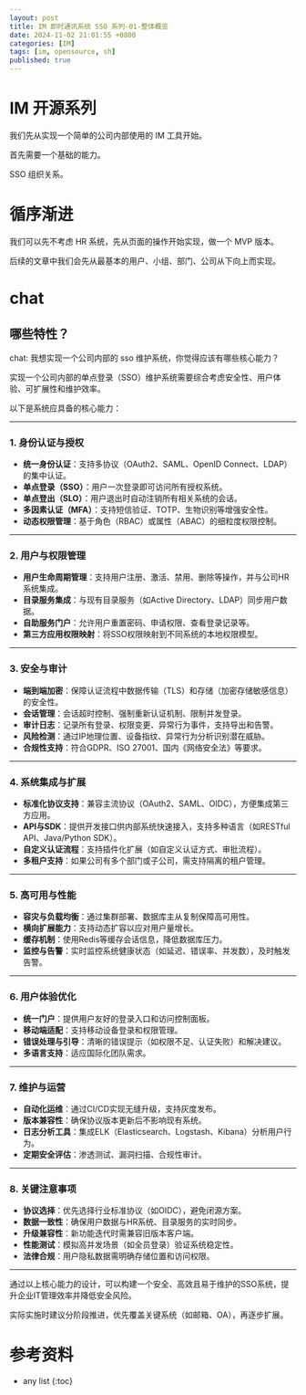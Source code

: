 ```yaml
---
layout: post
title: IM 即时通讯系统 SSO 系列-01-整体概览
date: 2024-11-02 21:01:55 +0800
categories: [IM]
tags: [im, opensource, sh]
published: true
---
```


# IM 开源系列

我们先从实现一个简单的公司内部使用的 IM 工具开始。

首先需要一个基础的能力。

SSO 组织关系。

# 循序渐进

我们可以先不考虑 HR 系统，先从页面的操作开始实现，做一个 MVP 版本。

后续的文章中我们会先从最基本的用户、小组、部门、公司从下向上而实现。


# chat

## 哪些特性？

chat: 我想实现一个公司内部的 sso 维护系统，你觉得应该有哪些核心能力？

实现一个公司内部的单点登录（SSO）维护系统需要综合考虑安全性、用户体验、可扩展性和维护效率。

以下是系统应具备的核心能力：

---

### **1. 身份认证与授权**
- **统一身份认证**：支持多协议（OAuth2、SAML、OpenID Connect、LDAP）的集中认证。
- **单点登录（SSO）**：用户一次登录即可访问所有授权系统。
- **单点登出（SLO）**：用户退出时自动注销所有相关系统的会话。
- **多因素认证（MFA）**：支持短信验证、TOTP、生物识别等增强安全性。
- **动态权限管理**：基于角色（RBAC）或属性（ABAC）的细粒度权限控制。

---

### **2. 用户与权限管理**
- **用户生命周期管理**：支持用户注册、激活、禁用、删除等操作，并与公司HR系统集成。
- **目录服务集成**：与现有目录服务（如Active Directory、LDAP）同步用户数据。
- **自助服务门户**：允许用户重置密码、申请权限、查看登录记录等。
- **第三方应用权限映射**：将SSO权限映射到不同系统的本地权限模型。

---

### **3. 安全与审计**
- **端到端加密**：保障认证流程中数据传输（TLS）和存储（加密存储敏感信息）的安全性。
- **会话管理**：会话超时控制、强制重新认证机制、限制并发登录。
- **审计日志**：记录所有登录、权限变更、异常行为事件，支持导出和告警。
- **风险检测**：通过IP地理位置、设备指纹、异常行为分析识别潜在威胁。
- **合规性支持**：符合GDPR、ISO 27001、国内《网络安全法》等要求。

---

### **4. 系统集成与扩展**
- **标准化协议支持**：兼容主流协议（OAuth2、SAML、OIDC），方便集成第三方应用。
- **API与SDK**：提供开发接口供内部系统快速接入，支持多种语言（如RESTful API、Java/Python SDK）。
- **自定义认证流程**：支持插件化扩展（如自定义认证方式、审批流程）。
- **多租户支持**：如果公司有多个部门或子公司，需支持隔离的租户管理。

---

### **5. 高可用与性能**
- **容灾与负载均衡**：通过集群部署、数据库主从复制保障高可用性。
- **横向扩展能力**：支持动态扩容以应对用户量增长。
- **缓存机制**：使用Redis等缓存会话信息，降低数据库压力。
- **监控与告警**：实时监控系统健康状态（如延迟、错误率、并发数），及时触发告警。

---

### **6. 用户体验优化**
- **统一门户**：提供用户友好的登录入口和访问控制面板。
- **移动端适配**：支持移动设备登录和权限管理。
- **错误处理与引导**：清晰的错误提示（如权限不足、认证失败）和解决建议。
- **多语言支持**：适应国际化团队需求。

---

### **7. 维护与运营**
- **自动化运维**：通过CI/CD实现无缝升级，支持灰度发布。
- **版本兼容性**：确保协议版本更新后不影响现有系统。
- **日志分析工具**：集成ELK（Elasticsearch、Logstash、Kibana）分析用户行为。
- **定期安全评估**：渗透测试、漏洞扫描、合规性审计。

---

### **8. 关键注意事项**
- **协议选择**：优先选择行业标准协议（如OIDC），避免闭源方案。
- **数据一致性**：确保用户数据与HR系统、目录服务的实时同步。
- **升级兼容性**：新功能迭代时需兼容旧版本客户端。
- **性能测试**：模拟高并发场景（如全员登录）验证系统稳定性。
- **法律合规**：用户隐私数据需明确存储位置和访问权限。

---

通过以上核心能力的设计，可以构建一个安全、高效且易于维护的SSO系统，提升企业IT管理效率并降低安全风险。

实际实施时建议分阶段推进，优先覆盖关键系统（如邮箱、OA），再逐步扩展。


# 参考资料

* any list
{:toc}